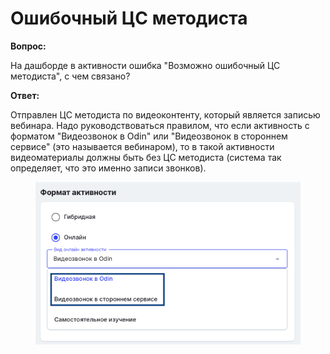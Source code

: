 # Ошибочный ЦС методиста

**Вопрос:**

На дашборде в активности ошибка "Возможно ошибочный ЦС методиста", с чем связано?

**Ответ:**&#x20;

Отправлен ЦС методиста по видеоконтенту, который является записью вебинара. Надо руководствоваться правилом, что если активность с форматом "Видеозвонок в Odin" или "Видеозвонок в стороннем сервисе" (это называется вебинаром), то в такой активности видеоматериалы должны быть без ЦС методиста (система так определяет, что это именно записи звонков).

<figure><img src="../.gitbook/assets/image (6).png" alt=""><figcaption></figcaption></figure>
